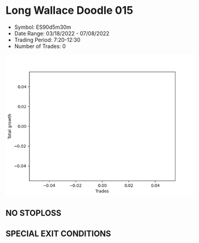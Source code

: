 # Long Wallace Doodle 015 
- Symbol: ES90d5m30m
- Date Range: 03/18/2022 - 07/08/2022
- Trading Period: 7:20-12:30
- Number of Trades: 0

![Plot](LongWallaceDoodle015ES90d5m30m.png)
## NO STOPLOSS









## SPECIAL EXIT CONDITIONS 
